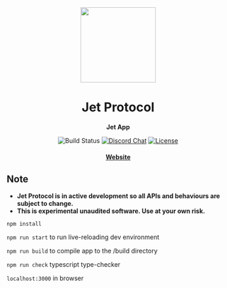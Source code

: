 <div align="center">
  <img height="170" src="https://github.com/jet-lab/jet-app/raw/master/public/img/jet/jet_logomark_gradient.png" />

  <h1>Jet Protocol</h1>

  <p>
    <strong>Jet App</strong>
  </p>

  <p>
    <img alt="Build Status" src="https://github.com/jet-lab/jet-app/actions/workflows/lint.yaml/badge.svg" />
    <a href="https://discord.com/channels/880316176612343891"><img alt="Discord Chat" src="https://img.shields.io/discord/833805114602291200?color=blueviolet" /></a>
    <a href="https://opensource.org/licenses/AGPL-3.0"><img alt="License" src="https://img.shields.io/github/license/jet-lab/jet-v1?color=blue" /></a>
  </p>

  <h4>
    <a href="https://jetprotocol.io/">Website</a>
  </h4>
</div>

## Note

- **Jet Protocol is in active development so all APIs and behaviours are subject to change.**
- **This is experimental unaudited software. Use at your own risk.**

```
npm install
```

`npm run start` to run live-reloading dev environment

`npm run build` to compile app to the /build directory

`npm run check` typescript type-checker

`localhost:3000` in browser
